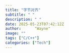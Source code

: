 ```yaml
---
title: "字节对齐"
subtitle: " "
description: " "
date: 2025-05-23T07:42:12Z
author:      "Wayne"
image: ""
tags: ["C/C++"]
categories: ["Tech"]
---
```

